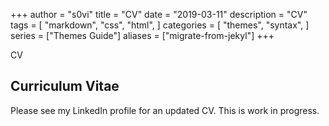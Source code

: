 +++
author = "s0vi"
title = "CV"
date = "2019-03-11"
description = "CV"
tags = [
    "markdown",
    "css",
    "html",
]
categories = [
    "themes",
    "syntax",
]
series = ["Themes Guide"]
aliases = ["migrate-from-jekyl"]
+++

CV
<!--more-->

## Curriculum Vitae
Please see my LinkedIn profile for an updated CV. This is work in progress.
